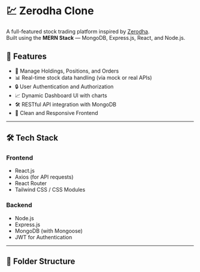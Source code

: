 # 💹 Zerodha Clone

A full-featured stock trading platform inspired by [Zerodha](https://zerodha.com/).  
Built using the **MERN Stack** — MongoDB, Express.js, React, and Node.js.

## 🚀 Features

- 🧾 Manage Holdings, Positions, and Orders
- 📊 Real-time stock data handling (via mock or real APIs)
- 🔒 User Authentication and Authorization
- 📈 Dynamic Dashboard UI with charts
- 🛠️ RESTful API integration with MongoDB
- 🎯 Clean and Responsive Frontend

---

## 🛠️ Tech Stack

### Frontend
- React.js
- Axios (for API requests)
- React Router
- Tailwind CSS / CSS Modules

### Backend
- Node.js
- Express.js
- MongoDB (with Mongoose)
- JWT for Authentication

---

## 📁 Folder Structure
